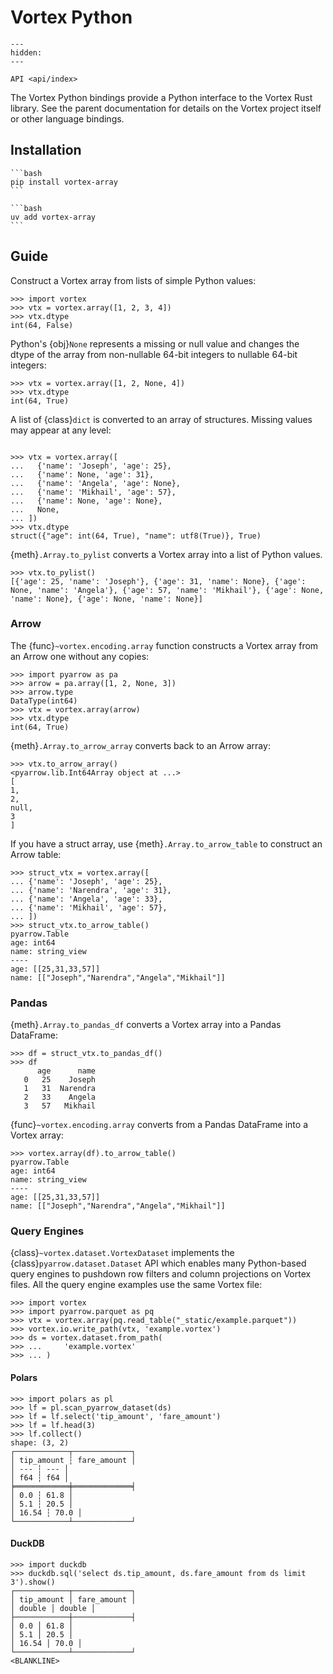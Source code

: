 # Vortex Python

```{toctree}
---
hidden:
---

API <api/index>
```

The Vortex Python bindings provide a Python interface to the Vortex Rust library.
See the parent documentation for details on the Vortex project itself or other language bindings.

## Installation

````{tab} pip
```bash
pip install vortex-array
```
````

````{tab} uv
```bash
uv add vortex-array
```
````

## Guide

Construct a Vortex array from lists of simple Python values:

```{doctest} pycon
>>> import vortex
>>> vtx = vortex.array([1, 2, 3, 4])
>>> vtx.dtype
int(64, False)
```

Python's {obj}`None` represents a missing or null value and changes the dtype of the array from
non-nullable 64-bit integers to nullable 64-bit integers:

```{doctest} pycon
>>> vtx = vortex.array([1, 2, None, 4])
>>> vtx.dtype
int(64, True)
```

A list of {class}`dict` is converted to an array of structures. Missing values may appear at any
level:

```{doctest} pycon

>>> vtx = vortex.array([
...   {'name': 'Joseph', 'age': 25},
...   {'name': None, 'age': 31},
...   {'name': 'Angela', 'age': None},
...   {'name': 'Mikhail', 'age': 57},
...   {'name': None, 'age': None},
...   None,
... ])
>>> vtx.dtype
struct({"age": int(64, True), "name": utf8(True)}, True)
```

{meth}`.Array.to_pylist` converts a Vortex array into a list of Python values.

```{doctest} pycon
>>> vtx.to_pylist()
[{'age': 25, 'name': 'Joseph'}, {'age': 31, 'name': None}, {'age': None, 'name': 'Angela'}, {'age': 57, 'name': 'Mikhail'}, {'age': None, 'name': None}, {'age': None, 'name': None}]
```

### Arrow

The {func}`~vortex.encoding.array` function constructs a Vortex array from an Arrow one without any
copies:

```{doctest} pycon
>>> import pyarrow as pa
>>> arrow = pa.array([1, 2, None, 3])
>>> arrow.type
DataType(int64)
>>> vtx = vortex.array(arrow)
>>> vtx.dtype
int(64, True)
```

{meth}`.Array.to_arrow_array` converts back to an Arrow array:

```{doctest} pycon
>>> vtx.to_arrow_array()
<pyarrow.lib.Int64Array object at ...>
[
1,
2,
null,
3
]
```

If you have a struct array, use {meth}`.Array.to_arrow_table` to construct an Arrow table:

```{doctest} pycon
>>> struct_vtx = vortex.array([
... {'name': 'Joseph', 'age': 25},
... {'name': 'Narendra', 'age': 31},
... {'name': 'Angela', 'age': 33},
... {'name': 'Mikhail', 'age': 57},
... ])
>>> struct_vtx.to_arrow_table()
pyarrow.Table
age: int64
name: string_view
----
age: [[25,31,33,57]]
name: [["Joseph","Narendra","Angela","Mikhail"]]
```

### Pandas

{meth}`.Array.to_pandas_df` converts a Vortex array into a Pandas DataFrame:

```{doctest} pycon
>>> df = struct_vtx.to_pandas_df()
>>> df
      age      name
   0   25    Joseph
   1   31  Narendra
   2   33    Angela
   3   57   Mikhail
```

{func}`~vortex.encoding.array` converts from a Pandas DataFrame into a Vortex array:

```pycon
>>> vortex.array(df).to_arrow_table()
pyarrow.Table
age: int64
name: string_view
----
age: [[25,31,33,57]]
name: [["Joseph","Narendra","Angela","Mikhail"]]
```

### Query Engines

{class}`~vortex.dataset.VortexDataset` implements the {class}`pyarrow.dataset.Dataset` API which
enables many Python-based query engines to pushdown row filters and column projections on Vortex
files. All the query engine examples use the same Vortex file:

```pycon
>>> import vortex
>>> import pyarrow.parquet as pq
>>> vtx = vortex.array(pq.read_table("_static/example.parquet"))
>>> vortex.io.write_path(vtx, 'example.vortex')
>>> ds = vortex.dataset.from_path(
>>> ...     'example.vortex'
>>> ... )
```

#### Polars

```pycon
>>> import polars as pl
>>> lf = pl.scan_pyarrow_dataset(ds)
>>> lf = lf.select('tip_amount', 'fare_amount')
>>> lf = lf.head(3)
>>> lf.collect()
shape: (3, 2)
┌────────────┬─────────────┐
│ tip_amount ┆ fare_amount │
│ --- ┆ --- │
│ f64 ┆ f64 │
╞════════════╪═════════════╡
│ 0.0 ┆ 61.8 │
│ 5.1 ┆ 20.5 │
│ 16.54 ┆ 70.0 │
└────────────┴─────────────┘
```

#### DuckDB

```pycon
>>> import duckdb
>>> duckdb.sql('select ds.tip_amount, ds.fare_amount from ds limit 3').show()
┌────────────┬─────────────┐
│ tip_amount │ fare_amount │
│ double │ double │
├────────────┼─────────────┤
│ 0.0 │ 61.8 │
│ 5.1 │ 20.5 │
│ 16.54 │ 70.0 │
└────────────┴─────────────┘
<BLANKLINE>
```